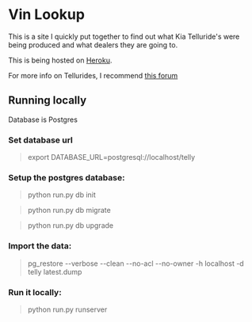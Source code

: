 # Vin Lookup

This is a site I quickly put together to find out what Kia Telluride's were being produced and what dealers they are going to.

This is being hosted on [Heroku](http://telluride-lookup.herokuapp.com/).

For more info on Tellurides, I recommend [this forum](https://tellurideforum.org/)

## Running locally
Database is Postgres

### Set database url
> export DATABASE_URL=postgresql://localhost/telly

### Setup the postgres database:

> python run.py db init

> python run.py db migrate

> python run.py db upgrade

### Import the data:

> pg_restore --verbose --clean --no-acl --no-owner -h localhost -d telly latest.dump

### Run it locally:
> python run.py runserver

